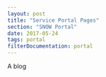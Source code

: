 ```yaml
---
layout: post
title: "Service Portal Pages"
section: "SNOW Portal"
date: 2017-05-24
tags: portal
filterDocumentation: portal
---
```

A blog
